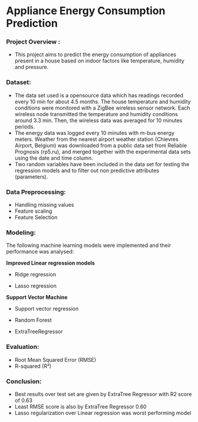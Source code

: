 # Appliance Energy Consumption Prediction
 ### Project Overview :
   - This project aims to predict the energy consumption of appliances present in a house based on indoor factors like temperature, humidity and pressure.
 ### Dataset:
   - The data set used is a opensource data which has readings recorded every 10 min for about 4.5 months. The house temperature and humidity conditions were monitored with a ZigBee wireless sensor network. Each wireless node transmitted the temperature and humidity conditions around 3.3 min. Then, the wireless data was averaged for 10 minutes periods.
   -  The energy data was logged every 10 minutes with m-bus energy meters. Weather from the nearest airport weather station (Chievres Airport, Belgium) was downloaded from a public data set from Reliable Prognosis (rp5.ru), and merged together with the experimental data sets using the date and time column.
   -  Two random variables have been included in the data set for testing the regression models and to filter out non predictive attributes (parameters).

 ### Data Preprocessing:
   - Handling missing values
   - Feature scaling
   - Feature Selection

 ### Modeling:
  The following machine learning models were implemented and their performance was analysed:
 
  **Improved Linear regression models**
  
  - Ridge regression
  
  - Lasso regression
  
  **Support Vector Machine**
  
  - Support vector regression
  
  - Random Forest 
  
  - ExtraTreeRegressor

  ### Evaluation:
  - Root Mean Squared Error (RMSE)
  - R-squared (R²)
  ### Conclusion:
  - Best results over test set are given by ExtraTree Regressor with R2 score of 0.63
  - Least RMSE score is also by ExtraTree Regressor 0.60
  - Lasso regularization over Linear regression was worst performing model
  
